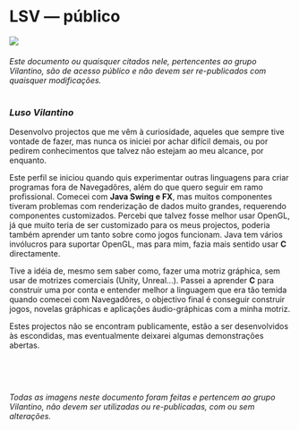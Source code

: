 # LSV ― público

<img src="https://user-images.githubusercontent.com/118770355/232245381-213897db-1ce7-4705-8b57-bba86627b3d5.png"/>

###### Este documento ou quaisquer citados nele, pertencentes ao grupo Vilantino, são de acesso público e não devem ser re-publicados com quaisquer modificações. 

#

### _***Luso Vilantino***_

Desenvolvo projectos que me vêm à curiosidade, aqueles que sempre tive vontade de fazer, mas nunca os iniciei por achar difícil demais, ou por pedirem conhecimentos que talvez não estejam ao meu alcance, por enquanto.

Este perfil se iniciou quando quis experimentar outras linguagens para criar programas fora de Navegadôres, além do que quero seguir em ramo profissional. Comecei com **Java Swing e FX**, mas muitos componentes tiveram problemas com renderização de dados muito grandes, requerendo componentes customizados. Percebi que talvez fosse melhor usar OpenGL, já que muito teria de ser customizado para os meus projectos, poderia também aprender um tanto sobre como jogos funcionam. Java tem vários invólucros para suportar OpenGL, mas para mim, fazia mais sentido usar **C** directamente. 

Tive a idéia de, mesmo sem saber como, fazer uma motriz gráphica, sem usar de motrizes comerciais (Unity, Unreal...). Passei a aprender **C** para construir uma por conta e entender melhor a linguagem que era tão temida quando comecei com Navegadôres, o objectivo final é conseguir construir jogos, novelas gráphicas e aplicações áudio-gráphicas com a minha motriz.

Estes projectos não se encontram publicamente, estão a ser desenvolvidos às escondidas, mas eventualmente deixarei algumas demonstrações abertas.

#

&nbsp;

###### Todas as imagens neste documento foram feitas e pertencem ao grupo Vilantino, não devem ser utilizadas ou re-publicadas, com ou sem alterações.
